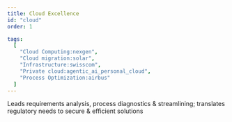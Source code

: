 ```yaml
---
title: Cloud Excellence
id: "cloud"
order: 1

tags:
  [
    "Cloud Computing:nexgen",
    "Cloud migration:solar",
    "Infrastructure:swisscom",
    "Private cloud:agentic_ai_personal_cloud",
    "Process Optimization:airbus"
  ]
---
```


 Leads requirements analysis, process diagnostics & streamlining; translates regulatory needs to secure & efficient solutions
